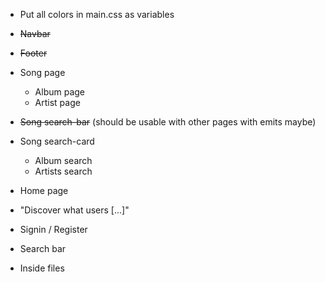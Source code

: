 - Put all colors in main.css as variables

- ~~Navbar~~
- ~~Footer~~
- Song page
	- Album page
	- Artist page
- ~~Song search-bar~~ (should be usable with other pages with emits maybe)
- Song search-card
	- Album search
	- Artists search
- Home page
- "Discover what users [...]"
- Signin / Register

- Search bar
- Inside files